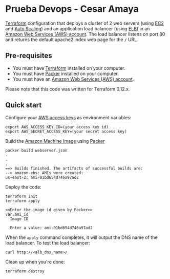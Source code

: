 # Prueba Devops - Cesar Amaya
[Terraform](https://www.terraform.io/) configuration that deploys a cluster of 2 web servers
(using [EC2](https://aws.amazon.com/ec2/) and [Auto Scaling](https://aws.amazon.com/autoscaling/)) and an application load balancer
(using [ELB](https://aws.amazon.com/elasticloadbalancing/)) in an [Amazon Web Services (AWS)
account](http://aws.amazon.com/). The load balancer listens on port 80 and returns the default apache2 index web page for the
`/` URL.

## Pre-requisites

* You must have [Terraform](https://www.terraform.io/) installed on your computer.
* You must have [Packer](https://www.packer.io/) installed on your computer.
* You must have an [Amazon Web Services (AWS) account](http://aws.amazon.com/).

Please note that this code was written for Terraform 0.12.x.

## Quick start

Configure your [AWS access keys](http://docs.aws.amazon.com/general/latest/gr/aws-sec-cred-types.html#access-keys-and-secret-access-keys) as
environment variables:

```
export AWS_ACCESS_KEY_ID=(your access key id)
export AWS_SECRET_ACCESS_KEY=(your secret access key)
```
Build the [Amazon Machine Image](https://docs.aws.amazon.com/AWSEC2/latest/UserGuide/AMIs.html) using [Packer](https://www.packer.io/)
```
packer build webserver.json
.
.
.
==> Builds finished. The artifacts of successful builds are:
--> amazon-ebs: AMIs were created:
us-east-2: ami-01bd654d746a97ad2
```

Deploy the code:

```
terraform init
terraform apply

<<Enter the image id given by Packer>>
var.ami_id
  Image ID

  Enter a value: ami-01bd654d746a97ad2
```

When the `apply` command completes, it will output the DNS name of the load balancer. To test the load balancer:

```
curl http://<alb_dns_name>/
```

Clean up when you're done:

```
terraform destroy